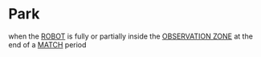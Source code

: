 # Park

when the [ROBOT](!!) is fully or partially inside the [OBSERVATION ZONE](!!) at
the end of a [MATCH](!!) period
